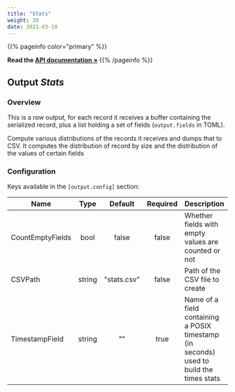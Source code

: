 ```yaml
---
title: "Stats"
weight: 30
date: 2021-03-10
---
```

{{% pageinfo color="primary" %}}

**Read the [API documentation &raquo;](https://pkg.go.dev/github.com/AdRoll/baker/output#Stats)**
{{% /pageinfo %}}

## Output *Stats*

### Overview
This is a *raw* output, for each record it receives a buffer containing the serialized record, plus a list holding a set of fields (`output.fields` in TOML).


Compute various distributions of the records it receives and dumps that to CSV. It computes the distribution of record by size and the distribution of the values of certain fields


### Configuration

Keys available in the `[output.config]` section:

|Name|Type|Default|Required|Description|
|----|:--:|:-----:|:------:|-----------|
| CountEmptyFields| bool| false| false| Whether fields with empty values are counted or not|
| CSVPath| string| "stats.csv"| false| Path of the CSV file to create|
| TimestampField| string| ""| true| Name of a field containing a POSIX timestamp (in seconds) used to build the times stats|

